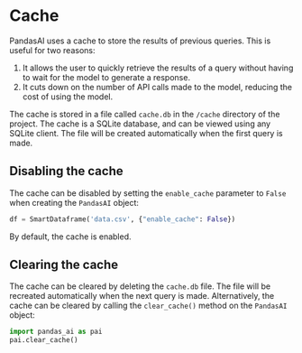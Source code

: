 # Cache

PandasAI uses a cache to store the results of previous queries. This is useful for two reasons:

1. It allows the user to quickly retrieve the results of a query without having to wait for the model to generate a response.
2. It cuts down on the number of API calls made to the model, reducing the cost of using the model.

The cache is stored in a file called `cache.db` in the `/cache` directory of the project. The cache is a SQLite database, and can be viewed using any SQLite client. The file will be created automatically when the first query is made.

## Disabling the cache

The cache can be disabled by setting the `enable_cache` parameter to `False` when creating the `PandasAI` object:

```python
df = SmartDataframe('data.csv', {"enable_cache": False})
```

By default, the cache is enabled.

## Clearing the cache

The cache can be cleared by deleting the `cache.db` file. The file will be recreated automatically when the next query is made. Alternatively, the cache can be cleared by calling the `clear_cache()` method on the `PandasAI` object:

```python
import pandas_ai as pai
pai.clear_cache()
```
